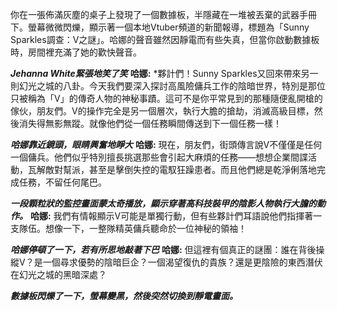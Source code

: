 你在一張佈滿灰塵的桌子上發現了一個數據板，半隱藏在一堆被丟棄的武器手冊下。螢幕微微閃爍，顯示著一個本地Vtuber頻道的新聞報導，標題為「Sunny Sparkles調查：V之謎」。哈娜的聲音雖然因靜電而有些失真，但當你啟動數據板時，房間裡充滿了她的歡快聲音。

**_Jehanna White緊張地笑了笑_**
**哈娜:** \*夥計們！Sunny Sparkles又回來帶來另一則幻光之城的八卦。今天我們要深入探討高風險傭兵工作的陰暗世界，特別是那位只被稱為「V」的傳奇人物的神秘事蹟。這可不是你平常見到的那種隨便亂開槍的傢伙，朋友們。V的操作完全是另一個層次，執行大膽的搶劫，消滅高級目標，然後消失得無影無蹤。就像他們從一個任務瞬間傳送到下一個任務一樣！

**_哈娜靠近鏡頭，眼睛興奮地睜大_**
**哈娜:** 現在，朋友們，街頭傳言說V不僅僅是任何一個傭兵。他們似乎特別擅長挑選那些會引起大麻煩的任務——想想企業間諜活動，瓦解敵對幫派，甚至是擊倒失控的電馭狂躁患者。而且他們總是乾淨俐落地完成任務，不留任何尾巴。

**_一段顆粒狀的監控畫面蒙太奇播放，顯示穿著高科技裝甲的陰影人物執行大膽的動作。_**
**哈娜:** 我們有情報顯示V可能是單獨行動，但有些夥計們耳語說他們指揮著一支隊伍。想像一下，一整隊精英傭兵聽命於一位神秘的領袖！

**_哈娜停頓了一下，若有所思地敲著下巴_**
**哈娜:** 但這裡有個真正的謎團：誰在背後操縱V？是一個尋求優勢的陰暗巨企？一個渴望復仇的貴族？還是更陰險的東西潛伏在幻光之城的黑暗深處？

**_數據板閃爍了一下，螢幕變黑，然後突然切換到靜電畫面。_**
